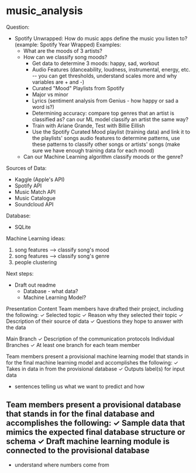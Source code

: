 # music_analysis

Question: 
- Spotify Unwrapped: How do music apps define the music you listen to? (example: Spotify Year Wrapped)
  Examples:
    - What are the moods of 3 artists?
    - How can we classify song moods?
      - Get data to determine 3 moods: happy, sad, workout
      - Audio Features (danceability, loudness, instrumental, energy, etc. -- you can get thresholds, understand scales more and why variables are + and -)
      - Curated "Mood" Playlists from Spotify
      - Major vs minor
      - Lyrics (sentiment analysis from Genius - how happy or sad a word is?) 
      - Determining accuracy: compare top genres that an artist is classified as? can our ML model classify an artist the same way?
      - Train with Ariane Grande, Test with Billie Eillish
      - Use the Spotify Curated Mood playlist (training data) and link it to the playlists' songs audio features to determine patterns, use these patterns to classify other songs or artists' songs (make sure we have enough training data for each mood)
    - Can our Machine Learning algorithm classify moods or the genre?
    
Sources of Data:
- Kaggle (Apple's API)
- Spotify API
- Music Match API
- Music Catalogue
- Soundcloud API

Database:
- SQLite

Machine Learning ideas:
1. song features --> classify song's mood
2. song features --> classify song's genre
3. people clustering 

Next steps: 
- Draft out readme
  - Database - what data? 
  - Machine Learning Model?


Presentation
Content
Team members have drafted their project, including the following:
✓ Selected topic
✓ Reason why they selected their topic 
✓ Description of their source of data
✓ Questions they hope to answer with the data

Main Branch
✓ Description of the communication protocols
Individual Branches
✓ At least one branch for each team member


Team members present a provisional machine learning model that stands in for the final machine learning model and accomplishes the following:
✓ Takes in data in from the provisional database
✓ Outputs label(s) for input data
- sentences telling us what we want to predict and how


Team members present a provisional database that stands in for the final database and accomplishes the following:
✓ Sample data that mimics the expected final database structure or schema
✓ Draft machine learning module is connected to the provisional database
- 

- understand where numbers come from




